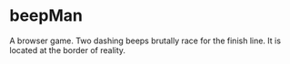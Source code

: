 # beepMan
A browser game. Two dashing beeps brutally race for the finish line. It is located at the border of reality.
